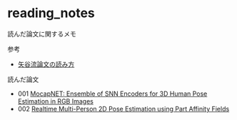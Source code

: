# reading_notes
読んだ論文に関するメモ

参考
- [矢谷流論文の読み方](https://iis-lab.org/misc/paperreading/)

読んだ論文
- 001 [MocapNET: Ensemble of SNN Encoders for 3D Human Pose Estimation in RGB Images](notes/001.md)
- 002 [Realtime Multi-Person 2D Pose Estimation using Part Affinity Fields](notes/002.md)